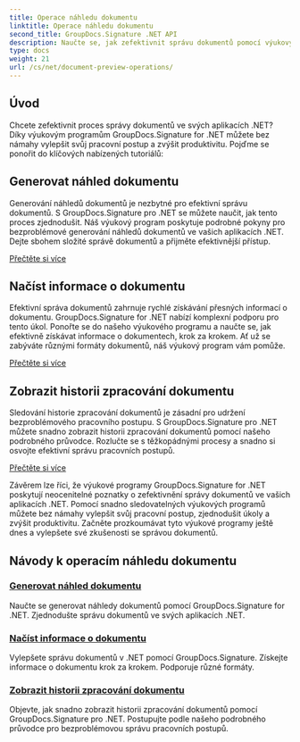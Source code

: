 ```yaml
---
title: Operace náhledu dokumentu
linktitle: Operace náhledu dokumentu
second_title: GroupDocs.Signature .NET API
description: Naučte se, jak zefektivnit správu dokumentů pomocí výukových programů GroupDocs.Signature for .NET. Zjednodušte úkoly, vylepšete pracovní postup a zvyšte produktivitu bez námahy.
type: docs
weight: 21
url: /cs/net/document-preview-operations/
---
```

## Úvod

Chcete zefektivnit proces správy dokumentů ve svých aplikacích .NET? Díky výukovým programům GroupDocs.Signature for .NET můžete bez námahy vylepšit svůj pracovní postup a zvýšit produktivitu. Pojďme se ponořit do klíčových nabízených tutoriálů:

## Generovat náhled dokumentu

Generování náhledů dokumentů je nezbytné pro efektivní správu dokumentů. S GroupDocs.Signature pro .NET se můžete naučit, jak tento proces zjednodušit. Náš výukový program poskytuje podrobné pokyny pro bezproblémové generování náhledů dokumentů ve vašich aplikacích .NET. Dejte sbohem složité správě dokumentů a přijměte efektivnější přístup.

[Přečtěte si více](./generate-document-preview/)

## Načíst informace o dokumentu

Efektivní správa dokumentů zahrnuje rychlé získávání přesných informací o dokumentu. GroupDocs.Signature for .NET nabízí komplexní podporu pro tento úkol. Ponořte se do našeho výukového programu a naučte se, jak efektivně získávat informace o dokumentech, krok za krokem. Ať už se zabýváte různými formáty dokumentů, náš výukový program vám pomůže.

[Přečtěte si více](./retrieve-document-information/)

## Zobrazit historii zpracování dokumentu

Sledování historie zpracování dokumentů je zásadní pro udržení bezproblémového pracovního postupu. S GroupDocs.Signature pro .NET můžete snadno zobrazit historii zpracování dokumentů pomocí našeho podrobného průvodce. Rozlučte se s těžkopádnými procesy a snadno si osvojte efektivní správu pracovních postupů.

[Přečtěte si více](./view-document-processing-history/)

Závěrem lze říci, že výukové programy GroupDocs.Signature for .NET poskytují neocenitelné poznatky o zefektivnění správy dokumentů ve vašich aplikacích .NET. Pomocí snadno sledovatelných výukových programů můžete bez námahy vylepšit svůj pracovní postup, zjednodušit úkoly a zvýšit produktivitu. Začněte prozkoumávat tyto výukové programy ještě dnes a vylepšete své zkušenosti se správou dokumentů.
## Návody k operacím náhledu dokumentu
### [Generovat náhled dokumentu](./generate-document-preview/)
Naučte se generovat náhledy dokumentů pomocí GroupDocs.Signature for .NET. Zjednodušte správu dokumentů ve svých aplikacích .NET.
### [Načíst informace o dokumentu](./retrieve-document-information/)
Vylepšete správu dokumentů v .NET pomocí GroupDocs.Signature. Získejte informace o dokumentu krok za krokem. Podporuje různé formáty.
### [Zobrazit historii zpracování dokumentu](./view-document-processing-history/)
Objevte, jak snadno zobrazit historii zpracování dokumentů pomocí GroupDocs.Signature pro .NET. Postupujte podle našeho podrobného průvodce pro bezproblémovou správu pracovních postupů.